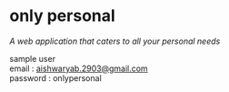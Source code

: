 # only personal
   *A web application that caters to all your personal needs*
   
  
 
 
 sample user  
 email : aishwaryab.2903@gmail.com  
 password : onlypersonal 
